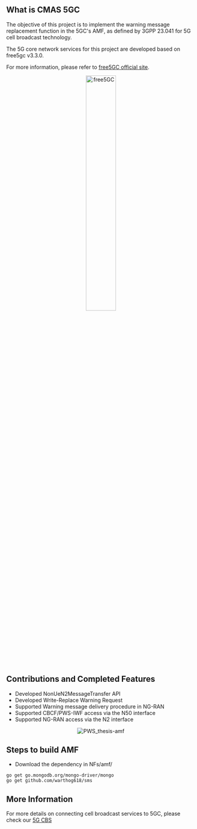 ## What is CMAS 5GC

The objective of this project is to implement the warning message replacement function in the 5GC's AMF, as defined by 3GPP 23.041 for 5G cell broadcast technology.

The 5G core network services for this project are developed based on free5gc v3.3.0.

For more information, please refer to [free5GC official site](https://free5gc.org/).

<p align="center">
<a href="https://free5gc.org"><img width="40%" src="https://forum.free5gc.org/uploads/default/original/1X/324695bfc6481bd556c11018f2834086cf5ec645.png" alt="free5GC"/></a>
</p>


## Contributions and Completed Features

* Developed NonUeN2MessageTransfer API 
* Developed Write-Replace Warning Request 
* Supported Warning message delivery procedure in NG-RAN 
* Supported CBCF/PWS-IWF access via the N50 interface
* Supported NG-RAN access via the N2 interface

<p align="center">
  <img src="https://github.com/anna092/cmas5gc/assets/113874435/5ef0537b-e56d-48b0-94c9-188329b1b5a7" alt="PWS_thesis-amf"/> 
</p>

## Steps to build AMF
* Download the dependency in NFs/amf/
```
go get go.mongodb.org/mongo-driver/mongo
go get github.com/warthog618/sms
```

## More Information

For more details on connecting cell broadcast services to 5GC, please check our [5G CBS](https://github.com/anna092/cbs5g.git)
